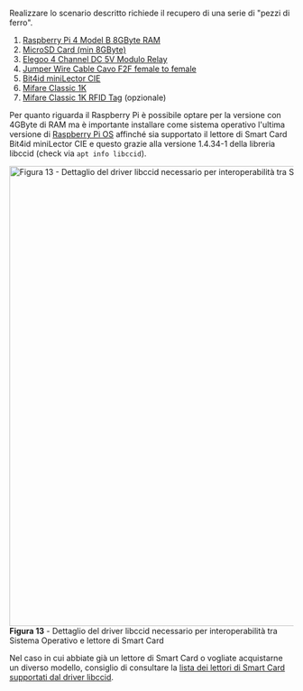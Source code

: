 Realizzare lo scenario descritto richiede il recupero di una serie di
"pezzi di ferro".

1.  <a
    href="https://www.melopero.com/shop/raspberry-pi/boards/raspberry-pi-4-model-b-8gb/?src=raspberrypi"
    rel="nofollow">Raspberry Pi 4 Model B 8GByte RAM</a>
2.  <a
    href="https://www.raspberrypi.com/documentation/computers/getting-started.html#sd-card-for-raspberry-pi"
    rel="nofollow">MicroSD Card (min 8GByte)</a>
3.  <a href="https://amzn.to/3rkr4uw" rel="nofollow">Elegoo 4 Channel DC 5V
    Modulo Relay</a>
4.  <a href="https://amzn.to/3hKuZ1k" target="_blank" rel="noopener">Jumper
    Wire Cable Cavo F2F female to female</a>
5.  <a href="https://shop.bit4id.com/prodotto/minilector-cie/"
    rel="nofollow">Bit4id miniLector CIE</a>
6.  <a href="https://amzn.to/3vkAifZ" rel="nofollow">Mifare Classic 1K</a>
7.  <a href="https://amzn.to/3BReSbF" rel="nofollow">Mifare Classic 1K RFID
    Tag</a> (opzionale)

Per quanto riguarda il Raspberry Pi è possibile optare per la versione
con 4GByte di RAM ma è importante installare come sistema operativo
l'ultima versione di <a
href="https://www.raspberrypi.com/documentation/computers/os.html#introduction"
target="_blank" rel="noopener">Raspberry Pi OS</a> affinché sia
supportato il lettore di Smart Card Bit4id miniLector CIE e questo
grazie alla versione 1.4.34-1 della libreria libccid (check via
`apt info libccid`).

[<img
src="https://www.dontesta.it/wp-content/uploads/2022/03/debian_apt_info_libccid.png"
class="size-full wp-image-5533" width="1021" height="816"
alt="Figura 13 - Dettaglio del driver libccid necessario per interoperabilità tra Sistema Operativo e lettore di Smart Card" />](https://www.dontesta.it/wp-content/uploads/2022/03/debian_apt_info_libccid.png)
**Figura 13** - Dettaglio del driver libccid necessario per interoperabilità
tra Sistema Operativo e lettore di Smart Card

Nel caso in cui abbiate già un lettore di Smart Card o vogliate
acquistarne un diverso modello, consiglio di consultare la
<a href="https://ccid.apdu.fr/ccid/shouldwork.html" target="_blank"
rel="noopener">lista dei lettori di Smart Card supportati dal driver
libccid</a>.
